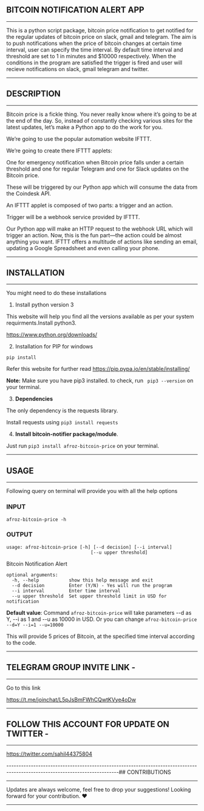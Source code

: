 ## BITCOIN NOTIFICATION ALERT APP
----------------------------------------------------------------------------------------------------------------------------

This is a python script package, bitcoin price notification to get notified for the regular updates of bitcoin price on slack, gmail and telegram. 
The aim is to push notifications when the price of bitcoin changes at certain time interval, user can specify the time interval. By default time interval and threshold are set to 1 in minutes and $10000 respectively.
When the conditions in the program are satisfied the trigger is fired and user will recieve notifications on slack, gmail  telegram and twitter.


----------------------------------------------------------------------------------------------------------------------------
## DESCRIPTION 
---------------------------------------------------------------------------------------------------------------------------

Bitcoin price is a fickle thing. You never really know where it’s going to be at the end of the day. So, instead of constantly checking various sites for the latest updates, let’s make a Python app to do the work for you.

We’re going to use the popular automation website IFTTT.

We’re going to create there IFTTT applets:

One for emergency notification when Bitcoin price falls under a certain threshold and
one for regular Telegram and one for Slack updates on the Bitcoin price.

These will be triggered by our Python app which will consume the data from the Coindesk API.

An IFTTT applet is composed of two parts: a trigger and an action.

Trigger will be a webhook service provided by IFTTT.

Our Python app will make an HTTP request to the webhook URL which will trigger an action. Now, this is the fun part—the action could be almost anything you want. IFTTT offers a multitude of actions like sending an email, updating a Google Spreadsheet and even calling your phone.


----------------------------------------------------------------------------------------------------------------------------
## INSTALLATION
----------------------------------------------------------------------------------------------------------------------------

You might need to do these installations

1. Install python version 3

This website will help you find all the versions available as per your system requirments.Install python3.

https://www.python.org/downloads/

2. Installation for PIP for windows

```
pip install 
```

Refer this website for further read
https://pip.pypa.io/en/stable/installing/


**Note:** Make sure you have pip3 installed. to check, run ``` pip3 --version``` on your terminal.

3. **Dependencies**

The only dependency is the requests library.


Install requests using ``` pip3 install requests ```

4. **Install bitcoin-notifier package/module**.

 Just run ```pip3 install afroz-bitcoin-price``` on your terminal.


----------------------------------------------------------------------------------------------------------------------------
## USAGE
----------------------------------------------------------------------------------------------------------------------------
Following query on terminal will provide you with all the help options 

### INPUT
```
afroz-bitcoin-price -h
```
### OUTPUT 
```
usage: afroz-bitcoin-price [-h] [--d decision] [--i interval]
                               [--u upper threshold]
```

Bitcoin Notification Alert
```
optional arguments:
  -h, --help           show this help message and exit
  --d decision         Enter (Y/N) - Yes will run the program
  --i interval         Enter time interval
  --u upper threshold  Set upper threshold limit in USD for notification
```

**Default value**:
 Command ``` afroz-bitcoin-price ``` will take parameters --d as Y, --i as 1 and --u as 10000 in USD.
 Or you can change 
``` afroz-bitcoin-price --d=Y --i=1 --u=10000 ```

This will provide 5 prices of Bitcoin, at the specified time interval according to the code.


-----------------------------------------------------------------------------------------------------------------------------------------------
## TELEGRAM GROUP INVITE LINK - 
----------------------------------------------------------------------------------------------------------------------------

Go to this link

https://t.me/joinchat/L5pJsBmFWhCQwtKVye4oDw



----------------------------------------------------------------------------------------------------------------------------
## FOLLOW THIS ACCOUNT FOR UPDATE ON TWITTER - 
---

https://twitter.com/sahil44375804

----------------------------------------------------------------------------------------------------------------------------## CONTRIBUTIONS

----------------------------------------------------------------------------------------------------------------------------
Updates are always welcome, feel free to drop your suggestions! 
Looking forward for your contribution. ❤️

-----------------------------------------------------------------------------------------------------------------------------------------------

